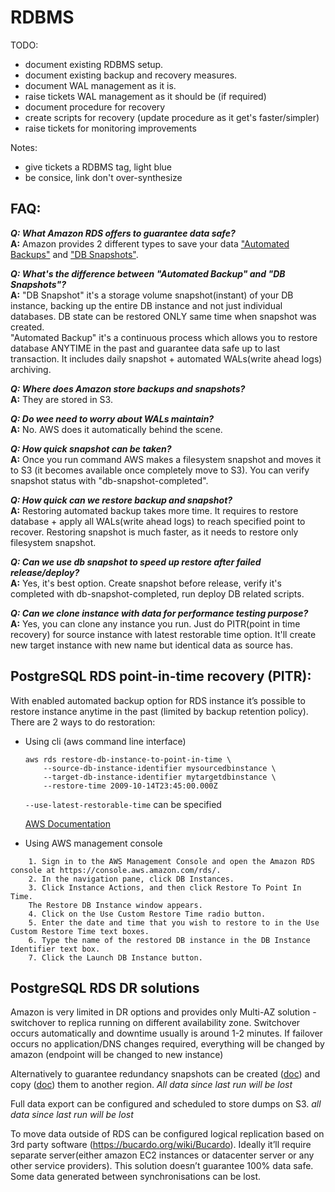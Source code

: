 RDBMS
=====

TODO:
 * document existing RDBMS setup.
 * document existing backup and recovery measures.
 * document WAL management as it is.
 * raise tickets WAL management as it should be (if required)
 * document procedure for recovery
 * create scripts for recovery (update procedure as it get's faster/simpler)
 * raise tickets for monitoring improvements

Notes:
 * give tickets a RDBMS tag, light blue
 * be consice, link don't over-synthesize


## FAQ:
_**Q: What Amazon RDS offers to guarantee data safe?**_   
**A:** Amazon provides 2 different types to save your data ["Automated Backups"](http://docs.aws.amazon.com/AmazonRDS/latest/UserGuide/USER_WorkingWithAutomatedBackups.html) and ["DB Snapshots"](http://docs.aws.amazon.com/AmazonRDS/latest/UserGuide/USER_CreateSnapshot.html).

_**Q: What's the difference between "Automated Backup" and "DB Snapshots"?**_   
**A:** "DB Snapshot" it's a storage volume snapshot(instant) of your DB instance, backing up the entire DB instance and not just individual databases. DB state can be restored ONLY same time when snapshot was created.    
"Automated Backup" it's a  continuous process which allows you to restore database ANYTIME in the past and guarantee data safe up to last transaction. It includes daily snapshot + automated WALs(write ahead logs) archiving.

_**Q: Where does Amazon store backups and snapshots?**_   
**A:** They are stored in S3.

_**Q: Do wee need to worry about WALs maintain?**_   
**A:** No. AWS does it automatically behind the scene.

_**Q: How quick snapshot can be taken?**_   
**A:** Once you run command AWS makes a filesystem snapshot and moves it to S3 (it becomes available once completely move to S3). You can verify snapshot status with "db-snapshot-completed".

_**Q: How quick can we restore backup and snapshot?**_   
**A:** Restoring automated backup takes more time. It requires to restore database + apply all WALs(write ahead logs) to reach specified point to recover.
Restoring snapshot is much faster, as it needs to restore only filesystem snapshot.

_**Q: Can we use db snapshot to speed up restore after failed release/deploy?**_   
**A:** Yes, it's best option.
Create snapshot before release, verify it's completed with db-snapshot-completed, run deploy DB related scripts.

_**Q: Can we clone instance with data for performance testing purpose?**_   
**A:** Yes, you can clone any instance you run.
Just do PITR(point in time recovery) for source instance with latest restorable time option. It'll create new target instance with new name but identical data as source has.




## PostgreSQL RDS point-in-time recovery (PITR):
With enabled automated backup option for RDS instance it’s possible to restore instance anytime in the past (limited by backup retention policy). There are 2 ways to do restoration:

* Using cli (aws command line interface)
    ```
    aws rds restore-db-instance-to-point-in-time \
        --source-db-instance-identifier mysourcedbinstance \
        --target-db-instance-identifier mytargetdbinstance \
        --restore-time 2009-10-14T23:45:00.000Z  
    ```

    ```--use-latest-restorable-time``` can be specified

    [AWS Documentation](http://docs.aws.amazon.com//cli/latest/reference/rds/restore-db-instance-to-point-in-time.html)

* Using AWS management console
```
    1. Sign in to the AWS Management Console and open the Amazon RDS console at https://console.aws.amazon.com/rds/.
    2. In the navigation pane, click DB Instances.
    3. Click Instance Actions, and then click Restore To Point In Time.
    The Restore DB Instance window appears.
    4. Click on the Use Custom Restore Time radio button.
    5. Enter the date and time that you wish to restore to in the Use Custom Restore Time text boxes.
    6. Type the name of the restored DB instance in the DB Instance Identifier text box.
    7. Click the Launch DB Instance button.
```

## PostgreSQL RDS DR solutions
  Amazon is very limited in DR options and provides only Multi-AZ solution - switchover to replica running on different availability zone. Switchover occurs automatically and downtime usually is around 1-2 minutes. If failover occurs no application/DNS changes required, everything will be changed by amazon (endpoint will be changed to new instance)

  Alternatively to guarantee redundancy snapshots can be created ([doc](http://docs.aws.amazon.com/AmazonRDS/latest/UserGuide/USER_CreateSnapshot.html)) and copy ([doc](http://docs.aws.amazon.com//cli/latest/reference/rds/copy-db-snapshot.html)) them to another region. *All data since last run will be lost*

  Full data export can be configured and scheduled to store dumps on S3. *all data since last run will be lost*

  To move data outside of RDS can be configured logical replication based on 3rd party software (https://bucardo.org/wiki/Bucardo). Ideally it’ll require separate server(either amazon EC2 instances or datacenter server or any other service providers). This solution doesn’t guarantee 100% data safe. Some data generated between synchronisations can be lost.
